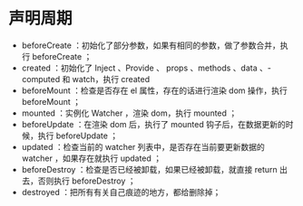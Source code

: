 # 声明周期

- beforeCreate ：初始化了部分参数，如果有相同的参数，做了参数合并，执行 beforeCreate ；
- created ：初始化了 Inject 、Provide 、 props 、methods 、data 、- computed 和 watch，执行 created
- beforeMount ：检查是否存在 el 属性，存在的话进行渲染 dom 操作，执行 beforeMount ；
- mounted ：实例化 Watcher ，渲染 dom，执行 mounted ；
- beforeUpdate ：在渲染 dom 后，执行了 mounted 钩子后，在数据更新的时候，执行 beforeUpdate ；
- updated ：检查当前的 watcher 列表中，是否存在当前要更新数据的 watcher ，如果存在就执行 updated ；
- beforeDestroy ：检查是否已经被卸载，如果已经被卸载，就直接 return 出去，否则执行 beforeDestroy ；
- destroyed ：把所有有关自己痕迹的地方，都给删除掉；
